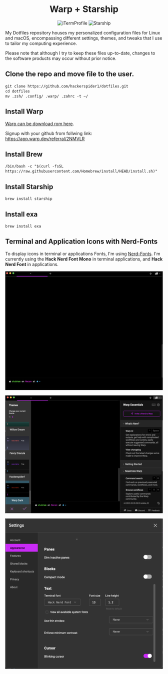 <div align="center">

# Warp + Starship

<img src="https://avatars.githubusercontent.com/u/71840468?s=200&v=4" alt="iTermProfile" width="50"/>  <img src="https://starship.rs/logo.svg" alt="Starship" width="200"/>
  </div>

My Dotfiles repository houses my personalized configuration files for Linux and macOS, encompassing different settings, themes, and tweaks that I use to tailor my computing experience. 

Please note that although I try to keep these files up-to-date, changes to the software products may occur without prior notice.

  ## Clone the repo and move file to the user.

    git clone https://github.com/hackerspider1/dotfiles.git
    cd dotfiles
    mv .zsh/ .config/ .warp/ .zahrc -t ~/


## Install Warp

[Warp can be download rom here](https://app.warp.dev/get_warp).

Signup with your github from follwing link: https://app.warp.dev/referral/2NMVLR

## Install Brew

    /bin/bash -c "$(curl -fsSL https://raw.githubusercontent.com/Homebrew/install/HEAD/install.sh)"

## Install Starship

    brew install starship


## Install exa

    brew install exa

## Terminal and Application Icons with Nerd-Fonts

To display icons in terminal or applications Fonts, I'm using [Nerd-Fonts](https://www.nerdfonts.com). I'm currently using the **Hack Nerd Font Mono** in terminal applications, and **Hack Nerd Font** in applications.

![Warp](https://raw.githubusercontent.com/hackerspider1/dotfiles/main/Screenshots/Warp.png)

![Warp Theme](https://raw.githubusercontent.com/hackerspider1/dotfiles/main/Screenshots/Warp%20Theme.png)

![Warp Settings](https://raw.githubusercontent.com/hackerspider1/dotfiles/main/Screenshots/Warp%20Setting.png)
